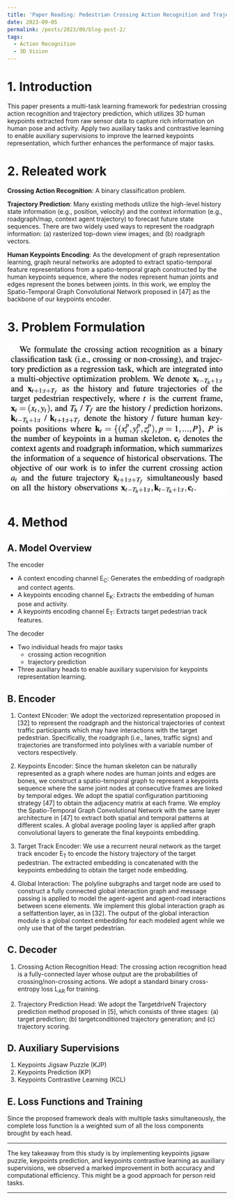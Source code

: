 ```yaml
---
title: 'Paper Reading: Pedestrian Crossing Action Recognition and Trajectory Prediction with 3D Human Keypoints'
date: 2023-09-05
permalink: /posts/2023/09/blog-post-2/
tags:
  - Action Recognition
  - 3D Vision
---
```

# 1. Introduction
This paper presents a multi-task learning framework for pedestrian crossing action recognition and trajectory prediction, which utilizes 3D human keypoints extracted from raw sensor data to capture rich information on human pose and activity. Apply two auxiliary tasks and contrastive learning to enable auxiliary supervisions to improve the learned keypoints representation, which further enhances the performance of major tasks.

# 2. Releated work

**Crossing Action Recognition**: A binary classification problem.

**Trajectory Prediction**: Many existing methods utilize the high-level history state information (e.g., position, velocity) and the context information (e.g., roadgraph/map, context agent trajectory) to forecast future state sequences. There are two widely used ways to represent the roadgraph information:
(a) rasterized top-down view images; and (b) roadgraph vectors.

**Human Keypoints Encoding**: As the development of graph representation learning, graph neural networks are adopted to extract spatio-temporal feature representations from a spatio-temporal graph constructed by the human keypoints sequence, where the nodes represent human joints and edges represent the bones between joints. In this work, we employ the Spatio-Temporal Graph Convolutional Network proposed in [47] as the backbone of our keypoints encoder.

# 3. Problem Formulation

![Untitled](/images/blog/2/problem_formulation.png)

# 4. Method

## A. Model Overview
The encoder
- A context encoding channel E<sub>C</sub>: Generates the embedding of roadgraph and contect agents.
- A keypoints encoding channel E<sub>K</sub>: Extracts the embedding of human pose and activity.
- A keypoints encoding channel E<sub>T</sub>: Extracts target pedestrian track features.

The decoder
- Two individual heads fro major tasks
    - crossing action recognition
    - trajectory prediction
- Three auxiliary heads to enable auxiliary supervision for keypoints representation learning.

## B. Encoder
1. Context ENcoder: We adopt the vectorized representation proposed in [32] to represent the roadgraph and the historical trajectories of context traffic participants which may have interactions with the target pedestrian. Specifically, the roadgraph (i.e., lanes, traffic signs) and trajectories are transformed into polylines with a variable number of vectors respectively.

2. Keypoints Encoder: Since the human skeleton can be naturally represented as a graph where nodes are human joints and edges are bones, we construct a spatio-temporal graph to represent a keypoints sequence where the same joint nodes at consecutive frames are linked by temporal edges.
We adopt the spatial configuration partitioning strategy [47] to obtain the adjacency matrix at each frame. We employ the Spatio-Temporal Graph Convolutional Network with the same layer architecture in [47] to extract both spatial and temporal patterns at different scales. A global average pooling layer is applied after graph convolutional layers to generate the final keypoints embedding.

3. Target Track Encoder: We use a recurrent neural network as the target track encoder E<sub>T</sub> to encode the history trajectory of the target pedestrian. The extracted embedding is concatenated with the keypoints embedding to obtain the target node embedding.

4. Global Interaction: The polyline subgraphs and target node are used to construct a fully connected global interaction graph and message passing is applied to model the agent-agent and agent-road interactions between scene elements. We implement this global interaction graph as a selfattention layer, as in [32]. The output of the global interaction module is a global context embedding for each modeled agent while we only use that of the target pedestrian.

## C. Decoder

1. Crossing Action Recognition Head: The crossing action recognition head is a fully-connected layer whose output are the probabilities of crossing/non-crossing actions. We adopt a standard binary cross-entropy loss L<sub>AR</sub> for training.

2. Trajectory Prediction Head: We adopt the TargetdriveN Trajectory prediction method proposed in [5], which consists of three stages: (a) target prediction; (b) targetconditioned trajectory generation; and (c) trajectory scoring.

## D. Auxiliary Supervisions

1. Keypoints Jigsaw Puzzle (KJP)
2. Keypoints Prediction (KP)
3. Keypoints Contrastive Learning (KCL)

## E. Loss Functions and Training

Since the proposed framework deals with multiple tasks simultaneously, the complete loss function is a weighted sum of all the loss components brought by each head.

------

The key takeaway from this study is by implementing keypoints jigsaw puzzle, keypoints prediction, and keypoints contrastive learning as auxiliary supervisions, we observed a marked improvement in both accuracy and computational efficiency. This might be a good approach for person reid tasks.

------